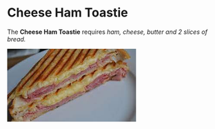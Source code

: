 # Cheese Ham Toastie

The **Cheese Ham Toastie** requires *ham, cheese, butter and 2  slices of bread.*



<img src="toastie.jpg">

